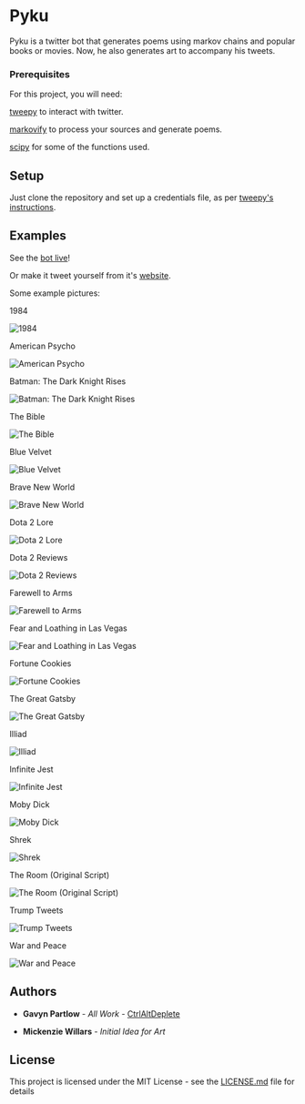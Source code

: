 # Pyku

Pyku is a twitter bot that generates poems using markov chains and popular books or movies. Now, he also generates art to accompany his tweets.

### Prerequisites

For this project, you will need:

[tweepy](https://github.com/tweepy/tweepy) to interact with twitter.

[markovify](https://github.com/jsvine/markovify) to process your sources and generate poems.

[scipy](https://www.scipy.org/install.html) for some of the functions used.

## Setup

Just clone the repository and set up a credentials file, as per [tweepy's instructions](https://github.com/tweepy/tweepy).

## Examples

See the [bot live](https://twitter.com/PythonHaiku)!

Or make it tweet yourself from it's [website](https://pyku.gavyn.com).

Some example pictures:

1984

![1984](exampleImages/test-1984.png)

American Psycho

![American Psycho](exampleImages/test-AmericanPsycho.png)

Batman: The Dark Knight Rises

![Batman: The Dark Knight Rises](exampleImages/test-Batman.png)

The Bible

![The Bible](exampleImages/test-Bible.png)

Blue Velvet

![Blue Velvet](exampleImages/test-BlueVelvet.png)

Brave New World

![Brave New World](exampleImages/test-BraveNewWorld.png)

Dota 2 Lore

![Dota 2 Lore](exampleImages/test-Dota2Lore.png)

Dota 2 Reviews

![Dota 2 Reviews](exampleImages/test-Dota2Reviews.png)

Farewell to Arms

![Farewell to Arms](exampleImages/test-FarewellToArms.png)

Fear and Loathing in Las Vegas

![Fear and Loathing in Las Vegas](exampleImages/test-FearAndLoathingInLasVegas.png)

Fortune Cookies

![Fortune Cookies](exampleImages/test-Fortune.png)

The Great Gatsby

![The Great Gatsby](exampleImages/test-GreatGatsby.png)

Illiad

![Illiad](exampleImages/test-Illiad.png)

Infinite Jest

![Infinite Jest](exampleImages/test-InfiniteJest.png)

Moby Dick

![Moby Dick](exampleImages/test-MobyDick.png)

Shrek

![Shrek](exampleImages/test-Shrek.png)

The Room (Original Script)

![The Room (Original Script)](exampleImages/test-TheRoom.png)

Trump Tweets

![Trump Tweets](exampleImages/test-TrumpTweets.png)

War and Peace

![War and Peace](exampleImages/test-WarAndPeace.png)

## Authors

* **Gavyn Partlow** - *All Work* - [CtrlAltDeplete](https://github.com/CtrlAltDeplete)

* **Mickenzie Willars** - *Initial Idea for Art*

## License

This project is licensed under the MIT License - see the [LICENSE.md](LICENSE.md) file for details
